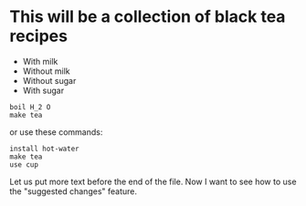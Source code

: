 # This will be a collection of black tea recipes

- With milk
- Without milk
- Without sugar
- With sugar

```
boil H_2 O
make tea
```

or use these commands:
  
```
install hot-water
make tea
use cup
```

Let us put more text before the end of the file.
Now I want to see how to use the "suggested changes" feature.

